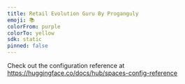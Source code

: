 ```yaml
---
title: Retail Evolution Guru By Proganguly
emoji: 📚
colorFrom: purple
colorTo: yellow
sdk: static
pinned: false
---
```


Check out the configuration reference at https://huggingface.co/docs/hub/spaces-config-reference
